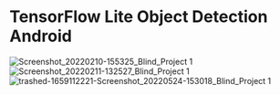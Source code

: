 # TensorFlow Lite Object Detection Android 
![Screenshot_20220210-155325_Blind_Project 1](https://user-images.githubusercontent.com/40175695/178138911-dce9b586-9558-4486-9e18-5dc289e35f4e.png)
![Screenshot_20220211-132527_Blind_Project 1](https://user-images.githubusercontent.com/40175695/178138921-4e7faa71-7b1f-475c-b051-bb35d7bdd2e9.png)
![trashed-1659112221-Screenshot_20220524-153018_Blind_Project 1](https://user-images.githubusercontent.com/40175695/178138933-152b04a7-cb88-4c51-b9d6-3120af0163fb.png)
